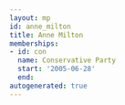 ```yaml
---
layout: mp
id: anne_milton
title: Anne Milton
memberships:
- id: con
  name: Conservative Party
  start: '2005-06-28'
  end: 
autogenerated: true
---
```

